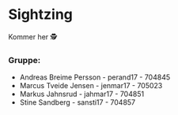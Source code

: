 # Sightzing

Kommer her 🕵

### Gruppe:
- Andreas Breime Persson - perand17 - 704845
- Marcus Tveide Jensen - jenmar17 - 705023
- Markus Jahnsrud - jahmar17 - 704851
- Stine Sandberg - sansti17 - 704857
